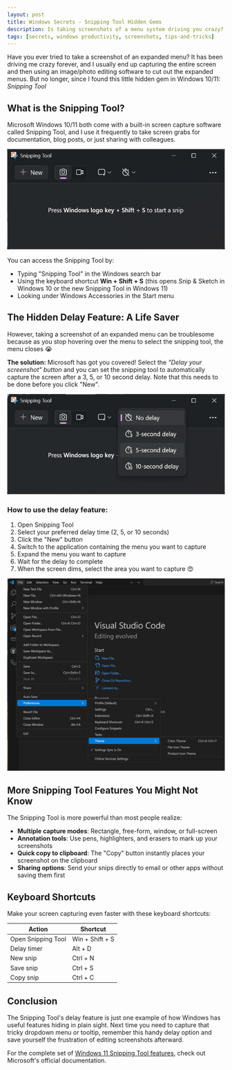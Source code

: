 ```yaml
---
layout: post
title: Windows Secrets - Snipping Tool Hidden Gems
description: Is taking screenshots of a menu system driving you crazy? Fear not, Microsoft Snipping Tool has you covered. 
tags: [secrets, windows productivity, screenshots, tips-and-tricks]
---
```


Have you ever tried to take a screenshot of an expanded menu? It has been driving me crazy forever, and I usually end up capturing the entire screen and then using an image/photo editing software to cut out the expanded menus. But no longer, since I found this little hidden gem in Windows 10/11: *Snipping Tool*

## What is the Snipping Tool?

Microsoft Windows 10/11 both come with a built-in screen capture software called Snipping Tool, and I use it frequently to take screen grabs for documentation, blog posts, or just sharing with colleagues.

!["Snipping Tool"](/images/windows_secrets/snipping.png)

You can access the Snipping Tool by:
- Typing "Snipping Tool" in the Windows search bar
- Using the keyboard shortcut **Win + Shift + S** (this opens Snip & Sketch in Windows 10 or the new Snipping Tool in Windows 11)
- Looking under Windows Accessories in the Start menu

## The Hidden Delay Feature: A Life Saver

However, taking a screenshot of an expanded menu can be troublesome because as you stop hovering over the menu to select the snipping tool, the menu closes :sob: 

**The solution:** Microsoft has got you covered! Select the *"Delay your screenshot" button* and you can set the snipping tool to automatically capture the screen after a 3, 5, or 10 second delay. Note that this needs to be done before you click "New".

!["Delay your screenshot"](/images/windows_secrets/snipping%202.png)

### How to use the delay feature:

1. Open Snipping Tool
2. Select your preferred delay time (2, 5, or 10 seconds)
3. Click the "New" button
4. Switch to the application containing the menu you want to capture
5. Expand the menu you want to capture
6. Wait for the delay to complete
7. When the screen dims, select the area you want to capture :heart_eyes:

!["successful menu screenshot"](/images/windows_secrets/menu%20snippet.png) 

## More Snipping Tool Features You Might Not Know

The Snipping Tool is more powerful than most people realize:

- **Multiple capture modes**: Rectangle, free-form, window, or full-screen
- **Annotation tools**: Use pens, highlighters, and erasers to mark up your screenshots
- **Quick copy to clipboard**: The "Copy" button instantly places your screenshot on the clipboard
- **Sharing options**: Send your snips directly to email or other apps without saving them first

## Keyboard Shortcuts

Make your screen capturing even faster with these keyboard shortcuts:

| Action | Shortcut |
|--------|----------|
| Open Snipping Tool | Win + Shift + S |
| Delay timer | Alt + D |
| New snip | Ctrl + N |
| Save snip | Ctrl + S |
| Copy snip | Ctrl + C |

## Conclusion

The Snipping Tool's delay feature is just one example of how Windows has useful features hiding in plain sight. Next time you need to capture that tricky dropdown menu or tooltip, remember this handy delay option and save yourself the frustration of editing screenshots afterward.

For the complete set of [Windows 11 Snipping Tool features](https://support.microsoft.com/en-us/windows/use-snipping-tool-to-capture-screenshots-00246869-1843-655f-f220-97299b865f6b#id0edd=windows_11), check out Microsoft's official documentation.
